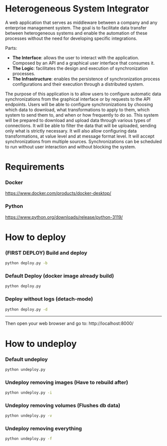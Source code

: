 # Heterogeneous System Integrator
A web application that serves as middleware between a company and any enterprise management system. The goal is to facilitate data transfer between heterogeneous systems and enable the automation of these processes without the need for developing specific integrations. 

Parts: 
 - **The Interface**: allows the user to interact with the application. Composed by an API and a graphical user interface that consumes it.
 - **The Logic**: facilitates the design and execution of synchronization processes.
 - **The Infrastructure**: enables the persistence of synchronization process configurations and their execution through a distributed system.

The purpose of this application is to allow users to configure automatic data synchronizations from the graphical interface or by requests to the API endpoints. Users will be able to configure synchronizations by choosing which data to download, what transformations to apply to them, which system to send them to, and when or how frequently to do so. This system will be prepared to download and upload data through various types of connections. It will be able to filter the data that will be uploaded, sending only what is strictly necessary. It will also allow configuring data transformations, at value level and at message format level. It will accept synchronizations from multiple sources. Synchronizations can be scheduled to run without user interaction and without blocking the system.

# Requirements
### Docker
https://www.docker.com/products/docker-desktop/

### Python
https://www.python.org/downloads/release/python-3119/

# How to deploy
### (FIRST DEPLOY) Build and deploy
```bash
python deploy.py -b
```

### Default Deploy (docker image already build)
```bash
python deploy.py
```

### Deploy without logs (detach-mode)
```bash
python deploy.py -d
```

---

Then open your web browser and go to: http://localhost:8000/

# How to undeploy
### Default undeploy
```bash
python undeploy.py
```

### Undeploy removing images (Have to rebuild after)
```bash
python undeploy.py -i
```

### Undeploy removing volumes (Flushes db data)
```bash
python undeploy.py -v
```

### Undeploy removing everything
```bash
python undeploy.py -f
```